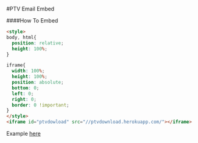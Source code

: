#PTV Email Embed

####How To Embed
```html
<style>
body, html{
  position: relative;
  height: 100%;
}

iframe{
  width: 100%;
  height: 100%;
  position: absolute;
  bottom: 0;
  left: 0;
  right: 0;
  border: 0 !important;
}
</style>
<iframe id="ptvdowload" src="//ptvdownload.herokuapp.com/"></iframe>
```
Example [here](https://jsfiddle.net/danielvassallo87/rzjmLhnz/2/)
